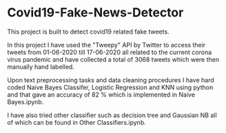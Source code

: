 # Covid19-Fake-News-Detector

This project is built to detect covid19 related fake tweets.

In this project I have used the "Tweepy" API by Twitter to access their tweets from 01-06-2020 till 17-06-2020 all related to the current corona virus pandemic and have 
collected a total of 3068 tweets which were then manually hand labelled.

Upon text preprocessing tasks and data cleaning procedures I have hard coded Naive Bayes Classifer, Logistic Regression and KNN using python and that gave an accuracy of 82 % which is implemented in Naive Bayes.ipynb.

I have also tried other classifier such as decision tree and Gaussian NB all of which can be found in Other Classifiers.ipynb.
